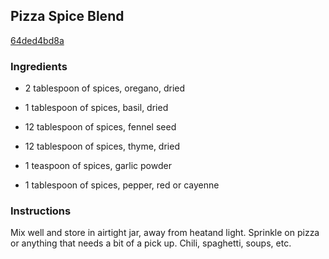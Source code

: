 ## Pizza Spice Blend

[64ded4bd8a](http://www.food.com/recipe/pizza-spice-blend-161233)

### Ingredients

 - 2 tablespoon of spices, oregano, dried

 - 1 tablespoon of spices, basil, dried

 - 12 tablespoon of spices, fennel seed

 - 12 tablespoon of spices, thyme, dried

 - 1 teaspoon of spices, garlic powder

 - 1 tablespoon of spices, pepper, red or cayenne

### Instructions

Mix well and store in airtight jar, away from heatand light. Sprinkle on pizza or anything that needs a bit of a pick up. Chili, spaghetti, soups, etc.